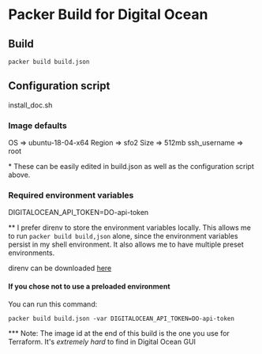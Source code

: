 # Packer Build for Digital Ocean

## Build
`packer build build.json`

## Configuration script
install_doc.sh

### Image defaults
OS => ubuntu-18-04-x64
Region => sfo2
Size => 512mb
ssh_username => root

\* These can be easily edited in build.json as well as the configuration script above.

### Required environment variables
DIGITALOCEAN_API_TOKEN=DO-api-token

\*\* I prefer direnv to store the environment variables locally. This allows me to run `packer build build,json` alone, since the environment variables persist in my shell environment. It also allows me to have multiple preset environments.

direnv can be downloaded [here](https://direnv.net/)

#### If you chose not to use a preloaded environment

You can run this command:

```
packer build build.json -var DIGITALOCEAN_API_TOKEN=DO-api-token
```


\*\*\* Note: The image id at the end of this build is the one you use for Terraform. It's *extremely hard* to find in Digital Ocean GUI
